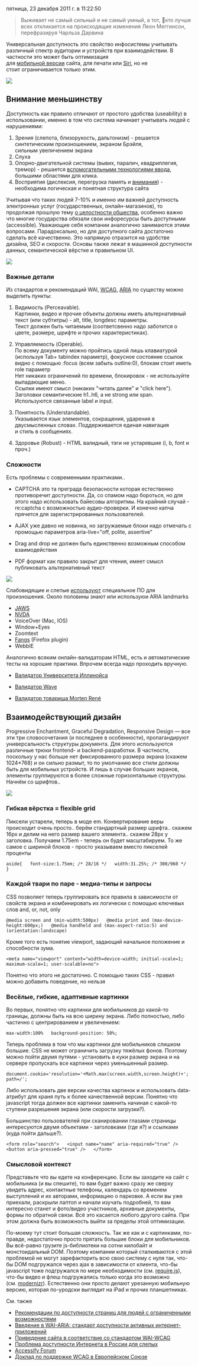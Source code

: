 пятница, 23 декабря 2011 г. в 11:22:50

> Выживает не самый сильный и не самый умный, а тот, кто лучше всех откликается на происходящие изменения
> Леон Меггинсон, перефразируя Чарльза Дарвина

Универсальная доступность это свойство инфосистемы учитывать различный спектр аудитории и устройств при взаимодействии. В частности это может быть оптимизация для [мобильной версии](http://kurapov.name/rus/technology/web/website_mobile_version_development/) сайта, для печати или [Siri](http://www.quirksmode.org/blog/archives/2011/11/a_quick_siri_no.html), но не стоит ограничивается только этим.

![](img/Pasted%20image%2020241020022634.png)

<!-- truncate -->

## Внимание меньшинству

Доступность как правило отличают от простого удобства (useability) в использовании, именно в том что система начинает учитывать людей с нарушениями:

1. Зрения (слепота, близорукость, дальтонизм) - решается синтетическим произношением, экраном Брэйля, сильным увеличением экрана
2. Слуха
3. Опорно-двигательной системы (вывих, паралич, квадриплегия, тремор) - решается [вспомогательными технологиями ввода](http://webaim.org/articles/motor/assistive), большими областями для клика.
4. Восприятия (дислексия, перегрузка память и [внимания](http://webaim.org/simulations/distractability-sim.html)) - необходима логическая и понятная структура сайта

Учитывая что таких людей 7-10% и именно им важней доступность электронных услуг (государственных, онлайн-магазинов), то продолжая прошлую тему [о целостности общества](http://kurapov.name/rus/pholosophica/integrity/), особенно важно что многие государства обязали свои инфоресурсы быть доступными (accessible). Уважающие себя компании аналогично занимаются этими вопросами. Парадоксально, но для доступного сайта достаточно сделать всё качественно. Это напрямую отразится на удобстве дизайна, SEO и скорости. Основы также лежат в машинной доступности данных, семантической вёрстке и правильном UI.

![](img/Pasted%20image%2020241020022646.png)

### Важные детали  

Из стандартов и рекомендаций WAI, [WCAG](http://www.w3.org/TR/WCAG20/), [ARIA](http://www.w3.org/TR/wai-aria-primer/) по существу можно выделить пункты:

1. Видимость (Perceavable).  
    Картинки, видео и прочие объекты должны иметь альтернативный текст (или субтитры) - alt, title, longdesc параметры.  
    Текст должен быть читаемым (соответсвенно надо заботится о цвете, размере, шрифте и прочих характеристиках).  
      
    
2. Управляемость (Operable).  
    По всему документу можно пройтись одной лишь клавиатурой (используя Tab+ tabindex параметр), фокусное состояние ссылок видно с помощью :focus (всем забыть outline:0), блокам стоит иметь role параметр  
    Нет никаких ограничений по времени, блокировок - не используйте выпадающие меню.  
    Ссылки имеют смысл (никаких "читать далее" и "click here").  
    Заголовки семантические h1..h6, а не strong или span.  
    Используются связанные label и input.  
      
    
3. Понятность (Understandable).  
    Указывается язык элементов, сокращения, ударения в двусмысленных словах. Поддерживается единая навигация и стиль в сообщениях.  
      
    
4. Здоровье (Robust) - HTML валидный, тэги не устаревшие (i, b, font и проч.)

### Сложности

Есть проблемы с современными практиками..

- CAPTCHA это та преграда безопасности которая естественно противоречит доступности. Да, со спамом надо бороться, но для этого надо использовать байесовы алгоритмы. На крайний случай - re:captcha с возможностью аудио-проверки. И конечно капча прячется для зарегистрированных пользователей.  
      
    
- AJAX уже давно не новинка, но загружаемые блоки надо отмечать с промощью параметров aria-live="off, polite, assertive"
- Drag and drop не должен быть единственно возможным способом взаимодействия
- PDF формат как правило закрыт для чтения, имеет смысл публиковать альтернативный текст

![](img/Pasted%20image%2020241020022701.png)

Слабовидящие и слепые [используют](http://webaim.org/projects/screenreadersurvey3/) специальное ПО для произношения. Около половины знают или используюи ARIA landmarks  

- [JAWS](http://jaws.tiflocomp.ru/)
- [NVDA](http://www.nvda-project.org/blog/NVDANeedsYou)
- VoiceOver (Mac, IOS)
- Window+Eyes
- Zoomtext
- [Fangs](https://addons.mozilla.org/en-US/firefox/addon/fangs-screen-reader-emulator/) (Firefox plugin)
- WebbIE

Аналогично всяким онлайн-валидаторам HTML, есть и автоматические тесты на хорошие практики. Впрочем всегда надо проходить вручную.

- [Валидатор Университета Иллинойса](http://fae.cita.uiuc.edu/)  
    
- [Валидатор Wave](http://wave.webaim.org/)
- [Валидатор товарища Morten René](http://www.liavaag.org/English/Validate/)

## Взаимодействующий дизайн

Progressive Enchantment, Graceful Degradation, Responsive Design — все эти три словосочетания (и последнее в особенности), пропагандируют универсальность структуры документа. Для этого используются различные трюки frontend- и backend-разработки. В частности, поскольку у нас больше нет фиксированного размера экрана (скажем 1024*768) и он сильно размыт, то по умолчанию все стили должны быть для мобильных устройств. И лишь в случае больших экранов, элементы группируются в более сложные горизонтальные структуры. Начнём со шрифтов..

![](img/Pasted%20image%2020241020022715.png)

### Гибкая вёрстка = flexible grid

Пиксели устарели, теперь в моде em. Конвертирование веры происходит очень просто.. берём стандартный размер шрифта.. скажем 16px и делим на него размер вашего элемента.. скажем 28px у заголовка. Получаем 1.75em - теперь он будет масштабируем. То же самое с шириной блоков - просто указываем вместо пикселей проценты

`aside{   font-size:1.75em; /* 28/16 */   width:31.25%; /* 300/960 */   }`

### Каждой твари по паре - медиа-типы и запросы

CSS позволяет теперь группировать все правила в зависимости от свойств экрана и комбинировать их логически с помощью ключевых слов and, or, not, only

`@media screen and (min-width:500px)   @media print and (max-device-height:600px;)   @media handheld and (max-aspect-ratio:5) and (orientation:landscape)`

Кроме того есть понятие viewport, задающий начальное положение и способности зума.

`<meta name="viewport" content="width=device-width; initial-scale=1; maximum-scale=1; user-scalable=no">`

Понятно что этого не достаточно. С помощью таких CSS - правил можно добавить поведение, но нельзя

### Весёлые, гибкие, адаптивные картинки

Во первых, понятно что картинки для мобильников до какой-то границы, должны быть на всю ширину экрана. Либо полностью, либо частично с центрированием и увеличением:

`max-width:100%   background-position: 50%;`

Теперь проблема в том что мы картинки для мобильников слишком большие. CSS не может ограничить загрузку тяжёлых фонов. Поэтому можно пойти двумя путями - установить в куки размер экрана и на сервере пропускать все картинки через уменьшенный размер.  

`document.cookie='resolution='+Math.max(screen.width,screen.height)+'; path=/';`

Либо использовать две версии качества картинок и использовать data- атрибут для храня путь к более качественной версии. Понятно что javascript тогда должен все картинки заменить начиная с какой-то ступени разрешения экрана (или скорости загрузки?).  

Большинство пользователей при сканировании глазами страницы интересуются двумя объектами - заголовками (где я?) и ссылками (куда пойти дальше?).

`<form role="search">   <input name="name" aria-required="true" />   <button aria-pressed="true" />   </form>`

### Смысловой контекст

Представьте что вы едете на конференцию. Если вы заходите на сайт с мобильника (и вы спешите), то вам будет важно сразу же сверху увидеть адрес, контактные телефоны, календарь со временем выступлений и их авторами, информацию о парковке. А если вы уже приехали, раскрыли лаптоп и начали изучать подробней, то вам интересно станет и фото/видео участников, архивные документы, формы по обратной связи. Всё это касается любого другого сайта. При этом должна быть возможность выйти за пределы этой оптимизации.

По-моему тут стоит большая сложность. Так же как и с картинками, по-правде, недостаточно просто прятать большие блоки для мобильников. Вы всё-равно грузите js-библиотеки на сотни килобайт и монстоидальный DOM. Поэтому компании который сталкиваются с этой проблемой не могут зарефакторить всю свою систему с нуля так, что-бы DOM подгружался через ajax в зависимости от клиента, что-бы javascript тоже подгружался по мере необходимости (см. [require.js](http://requirejs.org/)), что-бы видео и флеш подгружались только когда это возможно (см. [modernizr](http://www.modernizr.com/)). Естественно они просто делают урезанную мобильную версию, которая по-уродски выглядит на iPad и прочих планшетниках.

См. также

- [Рекомендации по доступности страниц для людей с ограниченными возможностями](http://habrahabr.ru/blogs/webstandards/110600/)
- [Введение в WAI-ARIA: стандарт доступности активных интернет-приложений](http://webew.ru/articles/1290.webew)
- [Приведение сайта в соответствие со стандартом WAI-WCAG](http://webew.ru/articles/696.webew)
- [Проблема доступности Интернета в России для слепых](http://www.lookatme.ru/flow/posts/internet/112949-problema-dostupnosti-interneta-v-rossii-dlya-slepyh)
- [Accessify Forum](http://www.accessifyforum.com/forum2/)
- [Доклад по поддержке WCAG в Европейском Союзе](http://www.funkanu.com/PageFiles/17181/thestudyonassessingandpromotinge-accessibility.pdf)